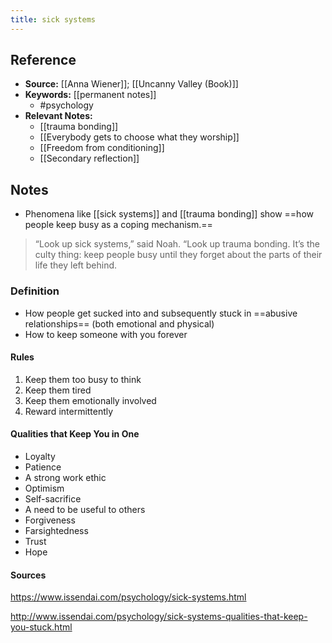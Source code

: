 ```yaml
---
title: sick systems
---
```

## Reference
- **Source:** [[Anna Wiener]]; [[Uncanny Valley (Book)]]
- **Keywords:** [[permanent notes]]
	- #psychology
- **Relevant Notes:**
	- [[trauma bonding]]
	- [[Everybody gets to choose what they worship]]
	- [[Freedom from conditioning]]
	- [[Secondary reflection]]
## Notes
- Phenomena like [[sick systems]] and [[trauma bonding]] show ==how people keep busy as a coping mechanism.==
 >  “Look up sick systems,” said Noah. “Look up trauma bonding. It’s the culty thing: keep people busy until they forget about the parts of their life they left behind.

### Definition
- How people get sucked into and subsequently stuck in ==abusive relationships== (both emotional and physical)
- How to keep someone with you forever


#### Rules
1. Keep them too busy to think
2. Keep them tired
3. Keep them emotionally involved
4. Reward intermittently

#### Qualities that Keep You in One
-  Loyalty
-  Patience
-  A strong work ethic
-  Optimism
-  Self-sacrifice
-  A need to be useful to others
-  Forgiveness
-  Farsightedness
-  Trust
-  Hope


#### Sources
https://www.issendai.com/psychology/sick-systems.html

http://www.issendai.com/psychology/sick-systems-qualities-that-keep-you-stuck.html